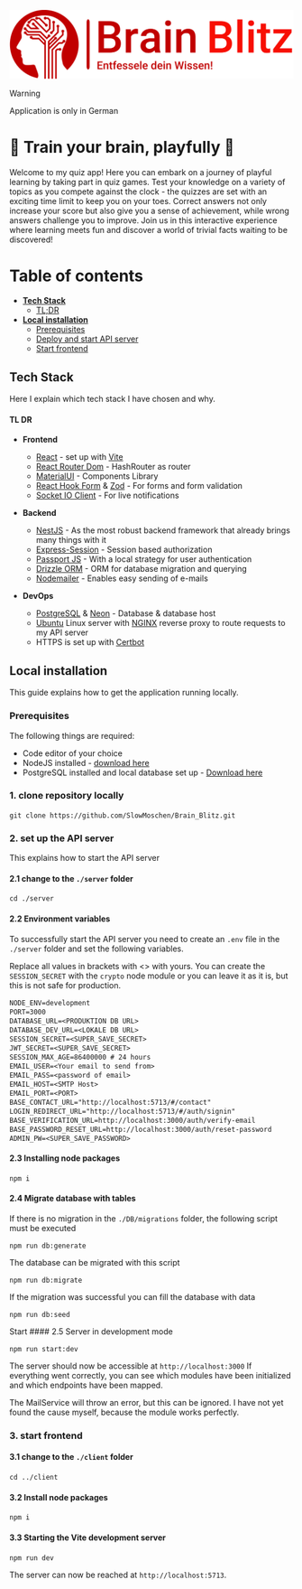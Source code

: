 ![Logo](https://github.com/SlowMoschen/Brain_Blitz/blob/main/logo.png)

>[!WARNING]  
>Application is only in German

# 🧠 Train your brain, playfully 🧠

Welcome to my quiz app! Here you can embark on a journey of playful learning by taking part in quiz games. Test your knowledge on a variety of topics as you compete against the clock - the quizzes are set with an exciting time limit to keep you on your toes. Correct answers not only increase your score but also give you a sense of achievement, while wrong answers challenge you to improve. Join us in this interactive experience where learning meets fun and discover a world of trivial facts waiting to be discovered!

# Table of contents

- [**Tech Stack**](#tech-stack)
    * [TL;DR](#tl-dr)
- [**Local installation**](#local-installation)
    * [Prerequisites](#prerequisites)
    * [Deploy and start API server](#2-set-up-the-API-server)
    * [Start frontend](#3-start-frontend)
 
## Tech Stack
Here I explain which tech stack I have chosen and why.

#### TL DR

- **Frontend** 
    * [React](https://react.dev/) - set up with [Vite](https://vitejs.dev/)
    * [React Router Dom](https://reactrouter.com/en/main) - HashRouter as router
    * [MaterialUI](https://mui.com/) - Components Library
    * [React Hook Form](https://react-hook-form.com/) & [Zod](https://zod.dev/) - For forms and form validation
    * [Socket IO Client](https://socket.io/) - For live notifications

- **Backend**
    * [NestJS](https://nestjs.com/) - As the most robust backend framework that already brings many things with it
    * [Express-Session](https://www.npmjs.com/package/express-session) - Session based authorization
    * [Passport JS](https://www.passportjs.org/) - With a local strategy for user authentication
    * [Drizzle ORM](https://orm.drizzle.team/) - ORM for database migration and querying
    * [Nodemailer](https://www.nodemailer.com/) - Enables easy sending of e-mails

- **DevOps**
    * [PostgreSQL](https://www.postgresql.org/) & [Neon](https://neon.tech/) - Database & database host
    * [Ubuntu](https://ubuntu.com/) Linux server with [NGINX](https://www.nginx.com/) reverse proxy to route requests to my API server
    * HTTPS is set up with [Certbot](https://certbot.eff.org/)
 
## Local installation

This guide explains how to get the application running locally.

### Prerequisites
The following things are required:

 - Code editor of your choice
 - NodeJS installed - [download here](https://nodejs.org/en/download)
 - PostgreSQL installed and local database set up - [Download here](https://www.postgresql.org/download/)

### 1. clone repository locally

```
git clone https://github.com/SlowMoschen/Brain_Blitz.git
```

### 2. set up the API server
This explains how to start the API server

#### 2.1 change to the `./server` folder
```
cd ./server
```

#### 2.2 Environment variables

To successfully start the API server you need to create an `.env` file in the `./server` folder and set the following variables.

Replace all values in brackets with <> with yours.
You can create the `SESSION_SECRET` with the `crypto` node module or you can leave it as it is, but this is not safe for production.

```
NODE_ENV=development
PORT=3000
DATABASE_URL=<PRODUKTION DB URL>
DATABASE_DEV_URL=<LOKALE DB URL>
SESSION_SECRET=<SUPER_SAVE_SECRET>
JWT_SECRET=<SUPER_SAVE_SECRET>
SESSION_MAX_AGE=86400000 # 24 hours
EMAIL_USER=<Your email to send from>
EMAIL_PASS=<password of email>
EMAIL_HOST=<SMTP Host>
EMAIL_PORT=<PORT>
BASE_CONTACT_URL="http://localhost:5713/#/contact"
LOGIN_REDIRECT_URL="http://localhost:5713/#/auth/signin"
BASE_VERIFICATION_URL=http://localhost:3000/auth/verify-email
BASE_PASSWORD_RESET_URL=http://localhost:3000/auth/reset-password
ADMIN_PW=<SUPER_SAVE_PASSWORD>
```

#### 2.3 Installing node packages

```
npm i
```

#### 2.4 Migrate database with tables

If there is no migration in the `./DB/migrations` folder, the following script must be executed
```
npm run db:generate
```

The database can be migrated with this script
```
npm run db:migrate
```

If the migration was successful you can fill the database with data
```
npm run db:seed
```

Start #### 2.5 Server in development mode

```
npm run start:dev
```

The server should now be accessible at `http://localhost:3000` If everything went correctly, you can see which modules have been initialized and which endpoints have been mapped.

The MailService will throw an error, but this can be ignored. I have not yet found the cause myself, because the module works perfectly.

### 3. start frontend

#### 3.1 change to the `./client` folder

```
cd ../client
```

#### 3.2 Install node packages

```
npm i
```

#### 3.3 Starting the Vite development server

```
npm run dev
```

The server can now be reached at `http://localhost:5713`.
